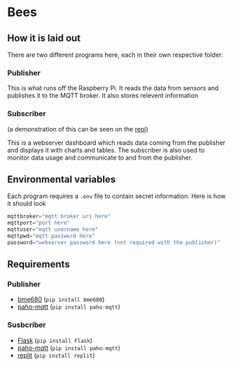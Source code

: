 # Bees

## How it is laid out

There are two different programs here, each in their own respective folder:

 ### Publisher
 
 This is what runs off the Raspberry Pi. It reads the data from sensors and publishes it to the MQTT broker. It also stores relevent information
 
 ### Subscriber
 
 (a demonstration of this can be seen on the [repl](https://subscriber.matthewingram.repl.co/))
 
 This is a webserver dashboard which reads data coming from the publisher and displays it with charts and tables. The subscriber is also used to monitor data usage and communicate to and from the publisher.
 
 ## Environmental variables
 
 Each program requires a `.env` file to contain secret information. Here is how it should look
 
 ```py
mqttbroker="mqtt broker uri here"
mqttport="port here"
mqttuser="mqtt username here"
mqttpwd="mqtt password here"
password="webserver password here (not required with the publisher)"
 ```
 
 ## Requirements
 
 ### Publisher
 
 - [bme680](https://pypi.org/project/bme680/) (`pip install bme680`)
 - [paho-mqtt](https://pypi.org/project/paho-mqtt/) (`pip install paho-mqtt`)
 
  ### Susbcriber
 
 - [Flask](https://pypi.org/project/Flask/) (`pip install Flask`)
 - [paho-mqtt](https://pypi.org/project/paho-mqtt/) (`pip install paho-mqtt`)
 - [replit](https://pypi.org/project/paho-mqtt/) (`pip install replit`)
